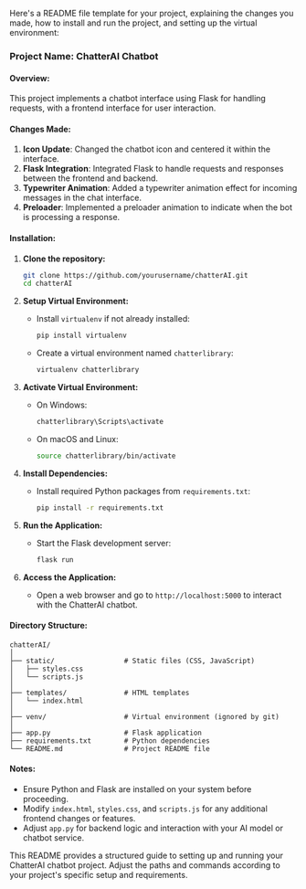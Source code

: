 Here's a README file template for your project, explaining the changes you made, how to install and run the project, and setting up the virtual environment:

### Project Name: ChatterAI Chatbot

#### Overview:
This project implements a chatbot interface using Flask for handling requests, with a frontend interface for user interaction.

#### Changes Made:
1. **Icon Update**: Changed the chatbot icon and centered it within the interface.
2. **Flask Integration**: Integrated Flask to handle requests and responses between the frontend and backend.
3. **Typewriter Animation**: Added a typewriter animation effect for incoming messages in the chat interface.
4. **Preloader**: Implemented a preloader animation to indicate when the bot is processing a response.

#### Installation:

1. **Clone the repository:**
   ```bash
   git clone https://github.com/yourusername/chatterAI.git
   cd chatterAI
   ```

2. **Setup Virtual Environment:**
   - Install `virtualenv` if not already installed:
     ```bash
     pip install virtualenv
     ```

   - Create a virtual environment named `chatterlibrary`:
     ```bash
     virtualenv chatterlibrary
     ```

3. **Activate Virtual Environment:**
   - On Windows:
     ```bash
     chatterlibrary\Scripts\activate
     ```
   - On macOS and Linux:
     ```bash
     source chatterlibrary/bin/activate
     ```

4. **Install Dependencies:**
   - Install required Python packages from `requirements.txt`:
     ```bash
     pip install -r requirements.txt
     ```

5. **Run the Application:**
   - Start the Flask development server:
     ```bash
     flask run
     ```

6. **Access the Application:**
   - Open a web browser and go to `http://localhost:5000` to interact with the ChatterAI chatbot.

#### Directory Structure:
```
chatterAI/
│
├── static/                 # Static files (CSS, JavaScript)
│   ├── styles.css
│   └── scripts.js
│
├── templates/              # HTML templates
│   └── index.html
│
├── venv/                   # Virtual environment (ignored by git)
│
├── app.py                  # Flask application
├── requirements.txt        # Python dependencies
└── README.md               # Project README file
```

#### Notes:
- Ensure Python and Flask are installed on your system before proceeding.
- Modify `index.html`, `styles.css`, and `scripts.js` for any additional frontend changes or features.
- Adjust `app.py` for backend logic and interaction with your AI model or chatbot service.

This README provides a structured guide to setting up and running your ChatterAI chatbot project. Adjust the paths and commands according to your project's specific setup and requirements.